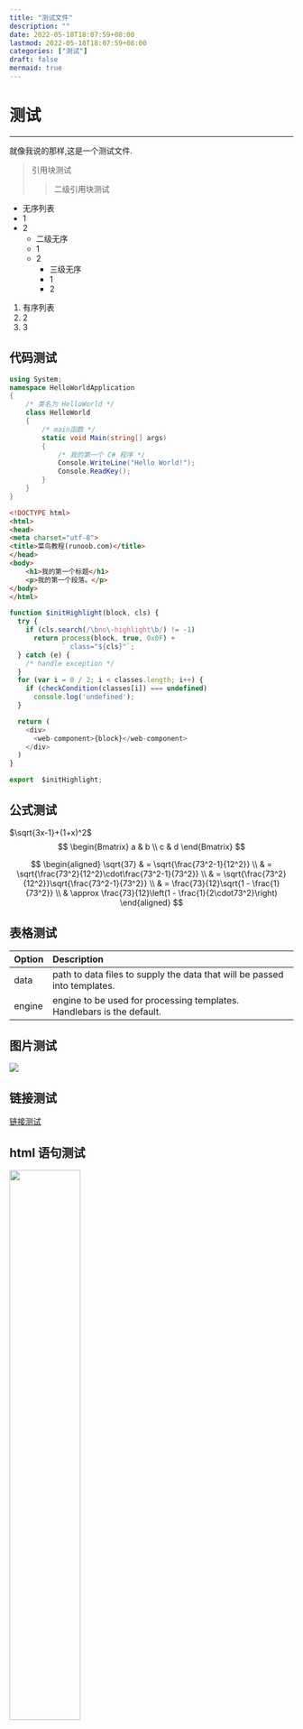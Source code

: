 ```yaml
---
title: "测试文件"
description: ""
date: 2022-05-18T18:07:59+08:00
lastmod: 2022-05-18T18:07:59+08:00
categories: ["测试"]
draft: false
mermaid: true
---
```

# 测试

---

就像我说的那样,这是一个测试文件.

> 引用块测试
>
> > 二级引用块测试

- 无序列表
- 1
- 2
  - 二级无序
  - 1
  - 2
    - 三级无序
    - 1
    - 2

1. 有序列表
2. 2
3. 3



## 代码测试

```C#
using System;
namespace HelloWorldApplication
{
    /* 类名为 HelloWorld */
    class HelloWorld
    {
        /* main函数 */
        static void Main(string[] args)
        {
            /* 我的第一个 C# 程序 */
            Console.WriteLine("Hello World!");
            Console.ReadKey();
        }
    }
}
```

```html
<!DOCTYPE html>
<html>
<head>
<meta charset="utf-8">
<title>菜鸟教程(runoob.com)</title>
</head>
<body>
    <h1>我的第一个标题</h1>
    <p>我的第一个段落。</p>
</body>
</html>
```

```js
function $initHighlight(block, cls) {
  try {
    if (cls.search(/\bno\-highlight\b/) != -1)
      return process(block, true, 0x0F) +
             ` class="${cls}"`;
  } catch (e) {
    /* handle exception */
  }
  for (var i = 0 / 2; i < classes.length; i++) {
    if (checkCondition(classes[i]) === undefined)
      console.log('undefined');
  }

  return (
    <div>
      <web-component>{block}</web-component>
    </div>
  )
}

export  $initHighlight;
```





## 公式测试

$\sqrt{3x-1}+(1+x)^2$
$$
\begin{Bmatrix}
   a & b \\
   c & d
\end{Bmatrix}
$$


$$
\begin{aligned}
\sqrt{37} & = \sqrt{\frac{73^2-1}{12^2}} \\
 & = \sqrt{\frac{73^2}{12^2}\cdot\frac{73^2-1}{73^2}} \\ 
 & = \sqrt{\frac{73^2}{12^2}}\sqrt{\frac{73^2-1}{73^2}} \\
 & = \frac{73}{12}\sqrt{1 - \frac{1}{73^2}} \\ 
 & \approx \frac{73}{12}\left(1 - \frac{1}{2\cdot73^2}\right)
\end{aligned}
$$


## 表格测试

| Option | Description                                                  |
| ------ | :----------------------------------------------------------- |
| data   | path to data files to supply the data that will be passed into templates. |
| engine | engine to be used for processing templates. Handlebars is the default. |

## 图片测试



![](https://th.bing.com/th/id/OIP.osZfkfNG1Ntun7V_arDwNAHaEK)


## 链接测试

[链接测试](https://github.com/markdown-it/markdown-it-abbr)

## html 语句测试

<img src='https://octodex.github.com/images/minion.png' width="50%" />


使用 <kbd>Ctrl</kbd>+<kbd>Alt</kbd>+<kbd>Del</kbd> 重启电脑


## kbd测试

[[ctrl]]+[[win]]

## 流程图测试

```mermaid
graph TD
ldh(对象实例)
star(构造函数的原型对象)
star1(Object原型对象)
star2(null)
ldh--对象名.__proto__-->star
star--原型对象名.__proto__-->star1
star1--Object.__proto__-->star2
```

## 提示框测试

> [!CAUTION]
> Advises about risks or negative outcomes of certain actions.

# 目录测试

---

# 一级标题

## 二级标题



### 三级标题

#### 四级标题

##### 五级标题




# 大型目录测试

## 测试

## 测试

## 测试

## 测试

## 测试

## 测试

## 测试

## 测试

## 测试

## 测试

## 测试

## 测试

## 测试

## 测试

## 测试

## 测试

## 测试

## 测试

## 测试

## 测试

## 测试

## 测试

## 测试

## 测试

## 测试

## 测试

## 测试

## 测试

## 测试

## 测试

## 测试

## 测试

## 测试

## 测试

## 测试

## 测试

## 测试

## 测试

## 测试

## 测试

## 测试

## 测试

## 测试

## 测试## 测试

## 测试

## 测试

## 测试

## 测试

## 测试

## 测试

## 测试

## 测试

## 测试

## 测试

## 测试

## 测试

## 测试

## 测试

## 测试

## 测试

## 测试

## 测试

## 测试

## 测试

## 测试## 测试

## 测试

## 测试

## 测试

## 测试

## 测试

## 测试

## 测试

## 测试

## 测试

## 测试

## 测试

## 测试

## 测试

## 测试

## 测试

## 测试

## 测试

## 测试

## 测试

## 测试

## 测试## 测试

## 测试

## 测试

## 测试

## 测试

## 测试

## 测试

## 测试

## 测试

## 测试

## 测试

## 测试

## 测试

## 测试

## 测试

## 测试

## 测试

## 测试

## 测试

## 测试

## 测试

## 测试## 测试

## 测试

## 测试

## 测试

## 测试

## 测试

## 测试

## 测试

## 测试

## 测试

## 测试

## 测试

## 测试

## 测试

## 测试

## 测试

## 测试

## 测试

## 测试

## 测试

## 测试

## 测试## 测试

## 测试

## 测试

## 测试

## 测试

## 测试

## 测试

## 测试

## 测试

## 测试

## 测试

## 测试

## 测试

## 测试

## 测试

## 测试

## 测试

## 测试

## 测试

## 测试

## 测试

## 测试## 测试

## 测试

## 测试

## 测试

## 测试

## 测试

## 测试

## 测试

## 测试

## 测试

## 测试

## 测试

## 测试

## 测试

## 测试

## 测试

## 测试

## 测试

## 测试

## 测试

## 测试

## 测试## 测试

## 测试

## 测试

## 测试

## 测试

## 测试

## 测试

## 测试

## 测试

## 测试

## 测试

## 测试

## 测试

## 测试

## 测试

## 测试

## 测试

## 测试

## 测试

## 测试

## 测试

## 测试## 测试

## 测试

## 测试

## 测试

## 测试

## 测试

## 测试

## 测试

## 测试

## 测试

## 测试

## 测试

## 测试

## 测试

## 测试

## 测试

## 测试

## 测试

## 测试

## 测试

## 测试

## 测试## 测试

## 测试

## 测试

## 测试

## 测试

## 测试

## 测试

## 测试

## 测试

## 测试

## 测试

## 测试

## 测试

## 测试

## 测试

## 测试

## 测试

## 测试

## 测试

## 测试

## 测试

## 测试## 测试

## 测试

## 测试

## 测试

## 测试

## 测试

## 测试

## 测试

## 测试

## 测试

## 测试

## 测试

## 测试

## 测试

## 测试

## 测试

## 测试

## 测试

## 测试

## 测试

## 测试

## 测试## 测试

## 测试

## 测试

## 测试

## 测试

## 测试

## 测试

## 测试

## 测试

## 测试

## 测试

## 测试

## 测试

## 测试

## 测试

## 测试

## 测试

## 测试

## 测试

## 测试

## 测试

## 测试## 测试

## 测试

## 测试

## 测试

## 测试

## 测试

## 测试

## 测试

## 测试

## 测试

## 测试

## 测试

## 测试

## 测试

## 测试

## 测试

## 测试

## 测试

## 测试

## 测试

## 测试

## 测试## 测试

## 测试

## 测试

## 测试

## 测试

## 测试

## 测试

## 测试

## 测试

## 测试

## 测试

## 测试

## 测试

## 测试

## 测试

## 测试

## 测试

## 测试

## 测试

## 测试

## 测试

## 测试## 测试

## 测试

## 测试

## 测试

## 测试

## 测试

## 测试

## 测试

## 测试

## 测试

## 测试

## 测试

## 测试

## 测试

## 测试

## 测试

## 测试

## 测试

## 测试

## 测试

## 测试

## 测试## 测试

## 测试

## 测试

## 测试

## 测试

## 测试

## 测试

## 测试

## 测试

## 测试

## 测试

## 测试

## 测试

## 测试

## 测试

## 测试

## 测试

## 测试

## 测试

## 测试

## 测试

## 测试## 测试

## 测试

## 测试

## 测试

## 测试

## 测试

## 测试

## 测试

## 测试

## 测试

## 测试

## 测试

## 测试

## 测试

## 测试

## 测试

## 测试

## 测试

## 测试

## 测试

## 测试

## 测试## 测试

## 测试

## 测试

## 测试

## 测试

## 测试

## 测试

## 测试

## 测试

## 测试

## 测试

## 测试

## 测试

## 测试

## 测试

## 测试

## 测试

## 测试

## 测试

## 测试

## 测试

## 测试## 测试

## 测试

## 测试

## 测试

## 测试

## 测试

## 测试

## 测试

## 测试

## 测试

## 测试

## 测试

## 测试

## 测试

## 测试

## 测试

## 测试

## 测试

## 测试

## 测试

## 测试

## 测试

# 测试

## 测试

## 测试

## 测试

## 测试

## 测试

## 测试## 测试

## 测试

## 测试

## 测试

## 测试

## 测试

## 测试

## 测试

## 测试

## 测试

## 测试

## 测试

## 测试

## 测试

## 测试

## 测试

## 测试

## 测试

## 测试

## 测试

## 测试

## 测试## 测试

## 测试

## 测试

## 测试

## 测试

## 测试

## 测试

## 测试

## 测试

## 测试

## 测试

## 测试

## 测试

## 测试

## 测试

## 测试

## 测试

## 测试

## 测试

## 测试

## 测试

## 测试## 测试

## 测试

## 测试

## 测试

## 测试

## 测试

## 测试

## 测试

## 测试

## 测试

## 测试

## 测试

## 测试

## 测试

## 测试

## 测试

## 测试

## 测试

## 测试

## 测试

## 测试

## 测试